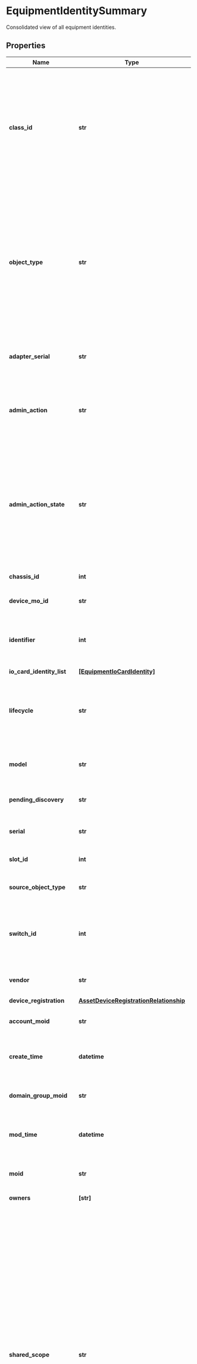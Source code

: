 # EquipmentIdentitySummary

Consolidated view of all equipment identities.
## Properties
Name | Type | Description | Notes
------------ | ------------- | ------------- | -------------
**class_id** | **str** | The concrete type of this complex type. Its value must be the same as the &#39;objectType&#39; property. The OpenAPI document references this property as a discriminator value. | [readonly] 
**object_type** | **str** | The fully-qualified type of this managed object, i.e. the class name. This property is optional. The ObjectType is implied from the URL path. If specified, the value of objectType must match the class name specified in the URL path. | [readonly] 
**adapter_serial** | **str** | Serial Identifier of an adapter participating in SWM. | [optional] [readonly] 
**admin_action** | **str** | Updated by UI/API to trigger specific chassis action type. | [optional] [readonly]  if omitted the server will use the default value of "None"
**admin_action_state** | **str** | The state of Maintenance Action performed. This will have three states. Applying - Action is in progress. Applied - Action is completed and applied. Failed - Action has failed. | [optional] [readonly]  if omitted the server will use the default value of "None"
**chassis_id** | **int** | Chassis Identifier of a blade server. | [optional] [readonly] 
**device_mo_id** | **str** | FI Device registration Mo ID. | [optional] [readonly] 
**identifier** | **int** | Numeric Identifier assigned by the management system to the equipment. | [optional] [readonly] 
**io_card_identity_list** | [**[EquipmentIoCardIdentity]**](EquipmentIoCardIdentity.md) |  | [optional] 
**lifecycle** | **str** | The equipment&#39;s lifecycle status. | [optional] [readonly]  if omitted the server will use the default value of "None"
**model** | **str** | The vendor provided model name for the equipment. | [optional] [readonly] 
**pending_discovery** | **str** | Indicates pending discovery flag. | [optional] [readonly] 
**serial** | **str** | The serial number of the equipment. | [optional] [readonly] 
**slot_id** | **int** | Chassis slot number of a blade server. | [optional] [readonly] 
**source_object_type** | **str** | The source object type of this view MO. | [optional] [readonly] 
**switch_id** | **int** | Switch ID to which Fabric Extender is connected, ID can be either 1 or 2, equalent to A or B. | [optional] [readonly] 
**vendor** | **str** | The manufacturer of the equipment. | [optional] [readonly] 
**device_registration** | [**AssetDeviceRegistrationRelationship**](AssetDeviceRegistrationRelationship.md) |  | [optional] 
**account_moid** | **str** | The Account ID for this managed object. | [optional] [readonly] 
**create_time** | **datetime** | The time when this managed object was created. | [optional] [readonly] 
**domain_group_moid** | **str** | The DomainGroup ID for this managed object. | [optional] [readonly] 
**mod_time** | **datetime** | The time when this managed object was last modified. | [optional] [readonly] 
**moid** | **str** | The unique identifier of this Managed Object instance. | [optional] 
**owners** | **[str]** |  | [optional] 
**shared_scope** | **str** | Intersight provides pre-built workflows, tasks and policies to end users through global catalogs. Objects that are made available through global catalogs are said to have a &#39;shared&#39; ownership. Shared objects are either made globally available to all end users or restricted to end users based on their license entitlement. Users can use this property to differentiate the scope (global or a specific license tier) to which a shared MO belongs. | [optional] [readonly] 
**tags** | [**[MoTag]**](MoTag.md) |  | [optional] 
**version_context** | [**MoVersionContext**](MoVersionContext.md) |  | [optional] 
**ancestors** | [**[MoBaseMoRelationship], none_type**](MoBaseMoRelationship.md) | An array of relationships to moBaseMo resources. | [optional] [readonly] 
**parent** | [**MoBaseMoRelationship**](MoBaseMoRelationship.md) |  | [optional] 
**permission_resources** | [**[MoBaseMoRelationship], none_type**](MoBaseMoRelationship.md) | An array of relationships to moBaseMo resources. | [optional] [readonly] 
**display_names** | [**DisplayNames**](DisplayNames.md) |  | [optional] 
**any string name** | **bool, date, datetime, dict, float, int, list, str, none_type** | any string name can be used but the value must be the correct type | [optional]

[[Back to Model list]](../README.md#documentation-for-models) [[Back to API list]](../README.md#documentation-for-api-endpoints) [[Back to README]](../README.md)


